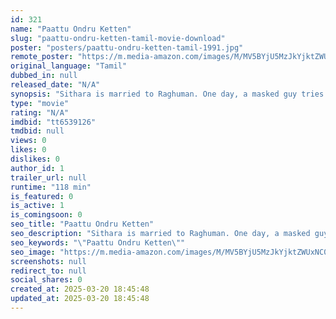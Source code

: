 ```yaml
---
id: 321
name: "Paattu Ondru Ketten"
slug: "paattu-ondru-ketten-tamil-movie-download"
poster: "posters/paattu-ondru-ketten-tamil-1991.jpg"
remote_poster: "https://m.media-amazon.com/images/M/MV5BYjU5MzJkYjktZWUxNC00NThlLWIyNDAtZDk2MWNmNTZmOTc5XkEyXkFqcGdeQXVyNTM3MDMyMDQ@._V1_SX300.jpg"
original_language: "Tamil"
dubbed_in: null
released_date: "N/A"
synopsis: "Sithara is married to Raghuman. One day, a masked guy tries to shoot Sithara. Sithara is also blackmailed by Livingston on a regular basis. Nizhalgal Ravi, friend of Raghuman advices Sithara not to inform Raghuman about her past and "
type: "movie"
rating: "N/A"
imdbid: "tt6539126"
tmdbid: null
views: 0
likes: 0
dislikes: 0
author_id: 1
trailer_url: null
runtime: "118 min"
is_featured: 0
is_active: 1
is_comingsoon: 0
seo_title: "Paattu Ondru Ketten"
seo_description: "Sithara is married to Raghuman. One day, a masked guy tries to shoot Sithara. Sithara is also blackmailed by Livingston on a regular basis. Nizhalgal Ravi, friend of Raghuman advices Sithara not to inform Raghuman about her past and "
seo_keywords: "\"Paattu Ondru Ketten\""
seo_image: "https://m.media-amazon.com/images/M/MV5BYjU5MzJkYjktZWUxNC00NThlLWIyNDAtZDk2MWNmNTZmOTc5XkEyXkFqcGdeQXVyNTM3MDMyMDQ@._V1_SX300.jpg"
screenshots: null
redirect_to: null
social_shares: 0
created_at: 2025-03-20 18:45:48
updated_at: 2025-03-20 18:45:48
---
```


